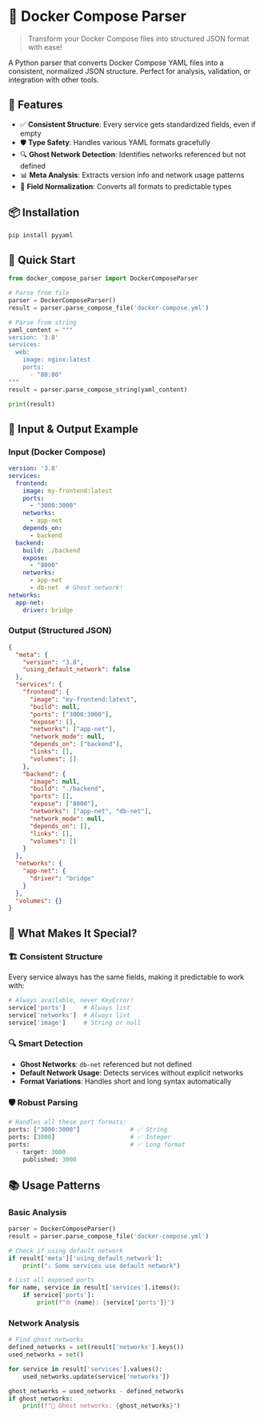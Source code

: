 # 🐳 Docker Compose Parser

> Transform your Docker Compose files into structured JSON format with ease!

A Python parser that converts Docker Compose YAML files into a consistent, normalized JSON structure. Perfect for analysis, validation, or integration with other tools.

## 🚀 Features

- ✅ **Consistent Structure**: Every service gets standardized fields, even if empty
- 🛡️ **Type Safety**: Handles various YAML formats gracefully
- 🔍 **Ghost Network Detection**: Identifies networks referenced but not defined
- 📊 **Meta Analysis**: Extracts version info and network usage patterns
- 🎯 **Field Normalization**: Converts all formats to predictable types

## 📦 Installation

```bash
pip install pyyaml
```

## 🎯 Quick Start

```python
from docker_compose_parser import DockerComposeParser

# Parse from file
parser = DockerComposeParser()
result = parser.parse_compose_file('docker-compose.yml')

# Parse from string
yaml_content = """
version: '3.8'
services:
  web:
    image: nginx:latest
    ports:
      - "80:80"
"""
result = parser.parse_compose_string(yaml_content)

print(result)
```

## 📝 Input & Output Example

### Input (Docker Compose)
```yaml
version: '3.8'
services:
  frontend:
    image: my-frontend:latest
    ports:
      - "3000:3000"
    networks:
      - app-net
    depends_on:
      - backend
  backend:
    build: ./backend
    expose:
      - "8000"
    networks:
      - app-net
      - db-net  # Ghost network!
networks:
  app-net:
    driver: bridge
```

### Output (Structured JSON)
```json
{
  "meta": {
    "version": "3.8",
    "using_default_network": false
  },
  "services": {
    "frontend": {
      "image": "my-frontend:latest",
      "build": null,
      "ports": ["3000:3000"],
      "expose": [],
      "networks": ["app-net"],
      "network_mode": null,
      "depends_on": ["backend"],
      "links": [],
      "volumes": []
    },
    "backend": {
      "image": null,
      "build": "./backend",
      "ports": [],
      "expose": ["8000"],
      "networks": ["app-net", "db-net"],
      "network_mode": null,
      "depends_on": [],
      "links": [],
      "volumes": []
    }
  },
  "networks": {
    "app-net": {
      "driver": "bridge"
    }
  },
  "volumes": {}
}
```

## 🎨 What Makes It Special?

### 🏗️ **Consistent Structure**
Every service always has the same fields, making it predictable to work with:
```python
# Always available, never KeyError!
service['ports']     # Always list
service['networks']  # Always list  
service['image']     # String or null
```

### 🔍 **Smart Detection**
- **Ghost Networks**: `db-net` referenced but not defined
- **Default Network Usage**: Detects services without explicit networks
- **Format Variations**: Handles short and long syntax automatically

### 🛡️ **Robust Parsing**
```python
# Handles all these port formats:
ports: ["3000:3000"]              # ✅ String
ports: [3000]                     # ✅ Integer  
ports:                            # ✅ Long format
  - target: 3000
    published: 3000
```

## 📚 Usage Patterns

### Basic Analysis
```python
parser = DockerComposeParser()
result = parser.parse_compose_file('docker-compose.yml')

# Check if using default network
if result['meta']['using_default_network']:
    print("⚠️ Some services use default network")

# List all exposed ports
for name, service in result['services'].items():
    if service['ports']:
        print(f"🌐 {name}: {service['ports']}")
```

### Network Analysis
```python
# Find ghost networks
defined_networks = set(result['networks'].keys())
used_networks = set()

for service in result['services'].values():
    used_networks.update(service['networks'])

ghost_networks = used_networks - defined_networks
if ghost_networks:
    print(f"👻 Ghost networks: {ghost_networks}")
```
